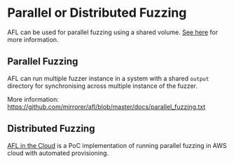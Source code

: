 # Parallel or Distributed Fuzzing

AFL can be used for parallel fuzzing using a shared volume. [See here](http://lcamtuf.coredump.cx/afl/README.txt) for more information.

## Parallel Fuzzing

AFL can run multiple fuzzer instance in a system with a shared `output` directory for synchronising across multiple instance of the fuzzer.

More information:
https://github.com/mirrorer/afl/blob/master/docs/parallel_fuzzing.txt


## Distributed Fuzzing

[AFL in the Cloud](https://github.com/abhisek/afl-in-the-cloud) is a PoC implementation of running parallel fuzzing in AWS cloud with automated provisioning.